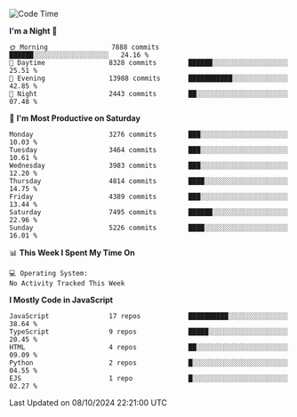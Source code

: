 <!--START_SECTION:waka-->
![Code Time](http://img.shields.io/badge/Code%20Time-3%2C337%20hrs%2038%20mins-blue)

**I'm a Night 🦉** 

```text
🌞 Morning                7888 commits        ██████░░░░░░░░░░░░░░░░░░░   24.16 % 
🌆 Daytime                8328 commits        ██████░░░░░░░░░░░░░░░░░░░   25.51 % 
🌃 Evening                13988 commits       ███████████░░░░░░░░░░░░░░   42.85 % 
🌙 Night                  2443 commits        ██░░░░░░░░░░░░░░░░░░░░░░░   07.48 % 
```
📅 **I'm Most Productive on Saturday** 

```text
Monday                   3276 commits        ███░░░░░░░░░░░░░░░░░░░░░░   10.03 % 
Tuesday                  3464 commits        ███░░░░░░░░░░░░░░░░░░░░░░   10.61 % 
Wednesday                3983 commits        ███░░░░░░░░░░░░░░░░░░░░░░   12.20 % 
Thursday                 4814 commits        ████░░░░░░░░░░░░░░░░░░░░░   14.75 % 
Friday                   4389 commits        ███░░░░░░░░░░░░░░░░░░░░░░   13.44 % 
Saturday                 7495 commits        ██████░░░░░░░░░░░░░░░░░░░   22.96 % 
Sunday                   5226 commits        ████░░░░░░░░░░░░░░░░░░░░░   16.01 % 
```


📊 **This Week I Spent My Time On** 

```text
💻 Operating System: 
No Activity Tracked This Week
```

**I Mostly Code in JavaScript** 

```text
JavaScript               17 repos            ██████████░░░░░░░░░░░░░░░   38.64 % 
TypeScript               9 repos             █████░░░░░░░░░░░░░░░░░░░░   20.45 % 
HTML                     4 repos             ██░░░░░░░░░░░░░░░░░░░░░░░   09.09 % 
Python                   2 repos             █░░░░░░░░░░░░░░░░░░░░░░░░   04.55 % 
EJS                      1 repo              █░░░░░░░░░░░░░░░░░░░░░░░░   02.27 % 
```




 Last Updated on 08/10/2024 22:21:00 UTC
<!--END_SECTION:waka-->

<!--
**likaiqiang/likaiqiang** is a ✨ _special_ ✨ repository because its `README.md` (this file) appears on your GitHub profile.

Here are some ideas to get you started:

- 🔭 I’m currently working on ...
- 🌱 I’m currently learning ...
- 👯 I’m looking to collaborate on ...
- 🤔 I’m looking for help with ...
- 💬 Ask me about ...
- 📫 How to reach me: ...
- 😄 Pronouns: ...
- ⚡ Fun fact: ...
-->

